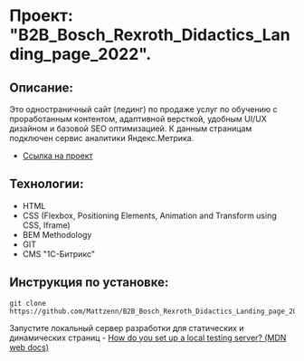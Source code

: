# Проект: "B2B_Bosch_Rexroth_Didactics_Landing_page_2022".

## Описание:

Это одностраничный сайт (лединг) по продаже услуг по обучению с проработанным контентом, адаптивной версткой, удобным UI/UX дизайном и базовой SEO оптимизацией. К данным страницам подключен сервис аналитики Яндекс.Метрика.

* [Ссылка на проект](https://mattzenn.github.io/B2B_Bosch_Rexroth_Didactics_Landing_page_2022/)

## Технологии:

* HTML
* CSS (Flexbox, Positioning Elements, Animation and Transform using CSS, Iframe)
* BEM Methodology
* GIT
* CMS "1С-Битрикс"

## Инструкция по установке: 

```
git clone https://github.com/Mattzenn/B2B_Bosch_Rexroth_Didactics_Landing_page_2022.git
``` 
Запустите локальный сервер разработки  для статических и динамических страниц - [How do you set up a local testing server? (MDN web docs)](https://developer.mozilla.org/en-US/docs/Learn/Common_questions/set_up_a_local_testing_server)
